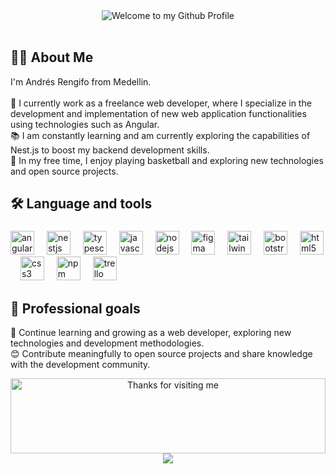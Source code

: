 <div align="center">
  <img src="https://github.com/BrunnerLivio/brunnerlivio/blob/master/images/welcome.png?raw=true" style="max-width: 100%;" alt="Welcome to my Github Profile" />
  <br/>
  <br/>
</div>

  ## 👩‍💻  About Me
  I'm Andrés Rengifo from Medellin.<br><br>
    🔭 I currently work as a freelance web developer, where I specialize in the development and implementation of new web application functionalities using technologies such as Angular.
<br>
    📚 I am constantly learning and am currently exploring the capabilities of Nest.js to boost my backend development skills.
<br>
    🏀 In my free time, I enjoy playing basketball and exploring new technologies and open source projects.



## 🛠 Language and tools

###

<div align="left">
  <img src="https://cdn.simpleicons.org/angular/DD0031" height="38" alt="angularjs logo"  />
  <img width="12" />
  <img src="https://cdn.simpleicons.org/nestjs/E0234E" height="38" alt="nestjs logo"  />
  <img width="12" />
  <img src="https://cdn.jsdelivr.net/gh/devicons/devicon/icons/typescript/typescript-original.svg" height="38" alt="typescript logo"  />
  <img width="12" />
  <img src="https://cdn.simpleicons.org/javascript/F7DF1E" height="38" alt="javascript logo"  />
  <img width="12" />
  <img src="https://cdn.simpleicons.org/nodedotjs/339933" height="38" alt="nodejs logo"  />
  <img width="12" />
  <img src="https://cdn.simpleicons.org/figma/F24E1E" height="38" alt="figma logo"  />
  <img width="12" />
  <img src="https://cdn.simpleicons.org/tailwindcss/06B6D4" height="38" alt="tailwindcss logo"  />
  <img width="12" />
  <img src="https://cdn.simpleicons.org/bootstrap/7952B3" height="38" alt="bootstrap logo"  />
  <img width="12" />
  <img src="https://cdn.simpleicons.org/html5/E34F26" height="38" alt="html5 logo"  />
  <img width="12" />
  <img src="https://cdn.simpleicons.org/css3/1572B6" height="38" alt="css3 logo"  />
  <img width="12" />
  <img src="https://cdn.jsdelivr.net/gh/devicons/devicon/icons/npm/npm-original-wordmark.svg" height="38" alt="npm logo"  />
  <img width="12" />
  <img src="https://cdn.simpleicons.org/trello/0052CC" height="38" alt="trello logo"  />
<!--   <img width="12" />
  <img src="https://cdn.simpleicons.org/visualstudio/5C2D91" height="38" alt="visualstudio logo"  />
  <img width="12" />
  <img src="https://cdn.simpleicons.org/visualstudiocode/007ACC" height="38" alt="vscode logo"  /> -->
</div>

## 🎯 Professional goals

📖 Continue learning and growing as a web developer, exploring new technologies and development methodologies. <br/>
😊 Contribute meaningfully to open source projects and share knowledge with the development community.


<div align="center">
  <img height="120" alt="Thanks for visiting me" width="100%" src="https://raw.githubusercontent.com/BrunnerLivio/brunnerlivio/master/images/marquee.svg" />
</div>


<div align="center">
  <img src="https://profile-counter.glitch.me/afmosquerare/count.svg?"  />
</div>



